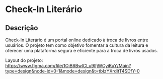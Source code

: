 # Check-In Literário

## Descrição

Check-In Literário é um portal online dedicado à troca de livros entre usuários. O projeto tem como objetivo fomentar a cultura da leitura e oferecer uma plataforma segura e eficiente para a troca de livros usados.

Layout do projeto:
https://www.figma.com/file/1OiB6BwICLu9lfjWCyiKuY/Main?type=design&node-id=0-1&mode=design&t=tbIzYXrdltT4SDfY-0
